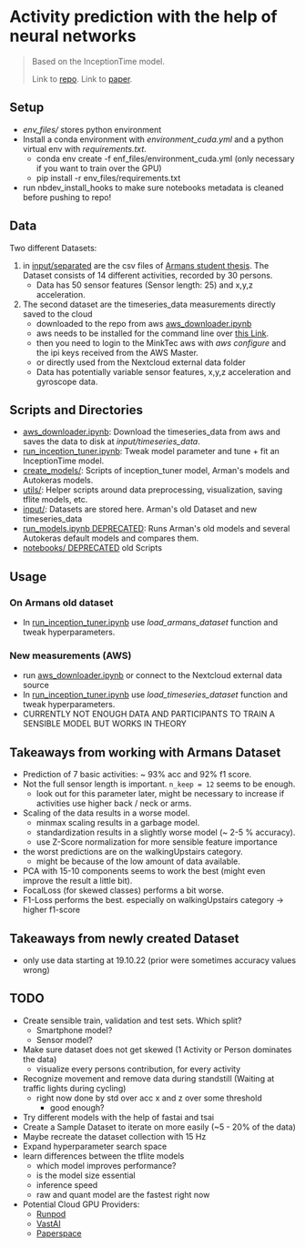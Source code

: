 # Activity prediction with the help of neural networks

> Based on the InceptionTime model.
>
>Link to [repo](https://github.com/hfawaz/InceptionTime).
> Link to [paper](https://arxiv.org/pdf/1909.04939.pdf).

## Setup

- *env_files/* stores python environment
- Install a conda environment with *environment_cuda.yml* and a python virtual env with *requirements.txt*.
  - conda env create -f enf_files/environment_cuda.yml (only necessary if you want to train over the GPU)
  - pip install -r env_files/requirements.txt
- run nbdev_install_hooks to make sure notebooks metadata is cleaned before pushing to repo!

## Data

Two different Datasets:

1. in [input/separated](https://github.com/MinkTec/DataScience/tree/main/activities_neural_network/input/separated) are the csv files of [Armans student thesis](https://github.com/MinkTec/DataScience/tree/main/activities_neural_network/input/studienarbeit_arman.pdf).
The Dataset consists of 14 different activities, recorded by 30 persons.
    - Data has 50 sensor features (Sensor length: 25) and x,y,z acceleration.
2. The second dataset are the timeseries_data measurements directly saved to the cloud
    - downloaded to the repo from aws [aws_downloader.ipynb](https://github.com/MinkTec/DataScience/blob/main/activities_neural_network/aws_downloader.ipynb)
    - aws needs to be installed for the command line over [this Link](https://docs.aws.amazon.com/cli/latest/userguide/getting-started-install.html).
    - then you need to login to the MinkTec aws with *aws configure* and the ipi keys received from the AWS Master.
    - or directly used from the Nextcloud external data folder
    - Data has potentially variable sensor features, x,y,z acceleration and gyroscope data.

## Scripts and Directories

- [aws_downloader.ipynb](https://github.com/MinkTec/DataScience/blob/main/activities_neural_network/aws_downloader.ipynb): Download the timeseries_data from aws and saves the data to disk at *input/timeseries_data*.
- [run_inception_tuner.ipynb](https://github.com/MinkTec/DataScience/blob/main/activities_neural_network/run_inception_tuner.ipynb): Tweak model parameter and tune + fit an InceptionTime model.
- [create_models/](https://github.com/MinkTec/DataScience/tree/main/activities_neural_network/create_models): Scripts of inception_tuner model, Arman's models and Autokeras models.
- [utils/](https://github.com/MinkTec/DataScience/tree/main/activities_neural_network/utils): Helper scripts around data preprocessing, visualization, saving tflite models, etc.
- [input/](https://github.com/MinkTec/DataScience/tree/main/activities_neural_network/input): Datasets are stored here. Arman's old Dataset and new timeseries_data
- [run_models.ipynb DEPRECATED](https://github.com/MinkTec/DataScience/blob/main/activities_neural_network/run_models.ipynb): Runs Arman's old models and several Autokeras default models and compares them.
- [notebooks/ DEPRECATED](https://github.com/MinkTec/DataScience/tree/main/activities/neural/networks/notebooks) old Scripts

## Usage

### On Armans old dataset

- In [run_inception_tuner.ipynb](https://github.com/MinkTec/DataScience/blob/main/activities_neural_network/run_inception_tuner.ipynb) use *load_armans_dataset* function and tweak hyperparameters.

### New measurements (AWS)

- run [aws_downloader.ipynb](https://github.com/MinkTec/DataScience/blob/main/activities_neural_network/aws_downloader.ipynb) or connect to the Nextcloud external data source
- In [run_inception_tuner.ipynb](https://github.com/MinkTec/DataScience/blob/main/activities_neural_network/run_inception_tuner.ipynb) use *load_timeseries_dataset* function and tweak hyperparameters.
- CURRENTLY NOT ENOUGH DATA AND PARTICIPANTS TO TRAIN A SENSIBLE MODEL BUT WORKS IN THEORY

## Takeaways from working with Armans Dataset

- Prediction of 7 basic activities: ~ 93% acc and 92% f1 score.
- Not the full sensor length is important. ```n_keep = 12``` seems to be enough.
  - look out for this parameter later, might be necessary to increase if activities use higher back / neck or arms.
- Scaling of the data results in a worse model.
  - minmax scaling results in a garbage model.
  - standardization results in a slightly worse model (~ 2-5 % accuracy).
  - use Z-Score normalization for more sensible feature importance
- the worst predictions are on the walkingUpstairs category.
  - might be because of the low amount of data available.
- PCA with 15-10 components seems to work the best (might even improve the result a little bit).
- FocalLoss (for skewed classes) performs a bit worse.
- F1-Loss performs the best. especially on walkingUpstairs category -> higher f1-score

## Takeaways from newly created Dataset

- only use data starting at 19.10.22 (prior were sometimes accuracy values wrong)

## TODO

- Create sensible train, validation and test sets. Which split?
  - Smartphone model?
  - Sensor model?
- Make sure dataset does not get skewed (1 Activity or Person dominates the data)
  - visualize every persons contribution, for every activity
- Recognize movement and remove data during standstill (Waiting at traffic lights during cycling)
  - right now done by std over acc x and z over some threshold
    - good enough?
- Try different models with the help of fastai and tsai
- Create a Sample Dataset to iterate on more easily (~5 - 20% of the data)
- Maybe recreate the dataset collection with 15 Hz
- Expand hyperparameter search space
- learn differences between the tflite models
  - which model improves performance?
  - is the model size essential
  - inference speed
  - raw and quant model are the fastest right now
- Potential Cloud GPU Providers:
  - [Runpod](https://www.runpod.io/)
  - [VastAI](https://vast.ai/)
  - [Paperspace](https://www.paperspace.com/)
